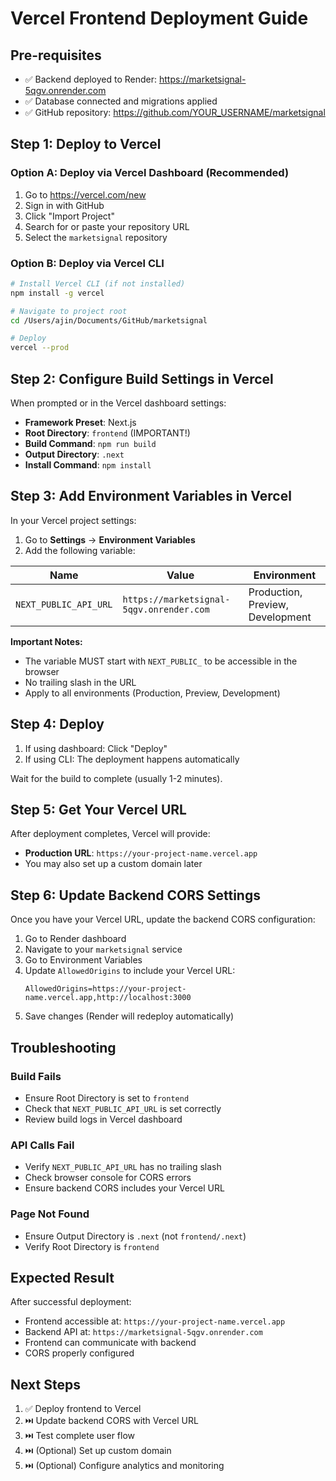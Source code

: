 # Vercel Frontend Deployment Guide

## Pre-requisites
- ✅ Backend deployed to Render: https://marketsignal-5qgv.onrender.com
- ✅ Database connected and migrations applied
- ✅ GitHub repository: https://github.com/YOUR_USERNAME/marketsignal

## Step 1: Deploy to Vercel

### Option A: Deploy via Vercel Dashboard (Recommended)

1. Go to https://vercel.com/new
2. Sign in with GitHub
3. Click "Import Project"
4. Search for or paste your repository URL
5. Select the `marketsignal` repository

### Option B: Deploy via Vercel CLI

```bash
# Install Vercel CLI (if not installed)
npm install -g vercel

# Navigate to project root
cd /Users/ajin/Documents/GitHub/marketsignal

# Deploy
vercel --prod
```

## Step 2: Configure Build Settings in Vercel

When prompted or in the Vercel dashboard settings:

- **Framework Preset**: Next.js
- **Root Directory**: `frontend` (IMPORTANT!)
- **Build Command**: `npm run build`
- **Output Directory**: `.next`
- **Install Command**: `npm install`

## Step 3: Add Environment Variables in Vercel

In your Vercel project settings:

1. Go to **Settings** → **Environment Variables**
2. Add the following variable:

| Name | Value | Environment |
|------|-------|-------------|
| `NEXT_PUBLIC_API_URL` | `https://marketsignal-5qgv.onrender.com` | Production, Preview, Development |

**Important Notes:**
- The variable MUST start with `NEXT_PUBLIC_` to be accessible in the browser
- No trailing slash in the URL
- Apply to all environments (Production, Preview, Development)

## Step 4: Deploy

1. If using dashboard: Click "Deploy"
2. If using CLI: The deployment happens automatically

Wait for the build to complete (usually 1-2 minutes).

## Step 5: Get Your Vercel URL

After deployment completes, Vercel will provide:
- **Production URL**: `https://your-project-name.vercel.app`
- You may also set up a custom domain later

## Step 6: Update Backend CORS Settings

Once you have your Vercel URL, update the backend CORS configuration:

1. Go to Render dashboard
2. Navigate to your `marketsignal` service
3. Go to Environment Variables
4. Update `AllowedOrigins` to include your Vercel URL:
   ```
   AllowedOrigins=https://your-project-name.vercel.app,http://localhost:3000
   ```
5. Save changes (Render will redeploy automatically)

## Troubleshooting

### Build Fails
- Ensure Root Directory is set to `frontend`
- Check that `NEXT_PUBLIC_API_URL` is set correctly
- Review build logs in Vercel dashboard

### API Calls Fail
- Verify `NEXT_PUBLIC_API_URL` has no trailing slash
- Check browser console for CORS errors
- Ensure backend CORS includes your Vercel URL

### Page Not Found
- Ensure Output Directory is `.next` (not `frontend/.next`)
- Verify Root Directory is `frontend`

## Expected Result

After successful deployment:
- Frontend accessible at: `https://your-project-name.vercel.app`
- Backend API at: `https://marketsignal-5qgv.onrender.com`
- Frontend can communicate with backend
- CORS properly configured

## Next Steps

1. ✅ Deploy frontend to Vercel
2. ⏭️ Update backend CORS with Vercel URL
3. ⏭️ Test complete user flow
4. ⏭️ (Optional) Set up custom domain
5. ⏭️ (Optional) Configure analytics and monitoring

